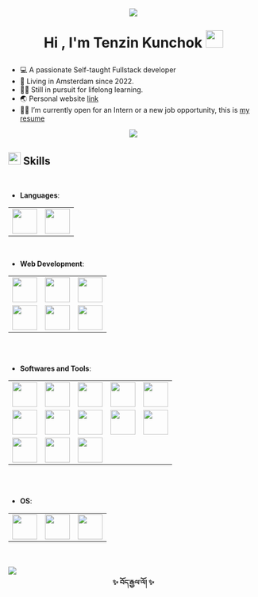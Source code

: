 <h1 align="center">
 
<img src = "https://github.com/Tenzijn/Tenzijn/assets/145247192/b2ae6fc9-43e9-4995-a0f0-709657d1f532" >

<b>Hi , I'm Tenzin Kunchok </b><img src="https://media.giphy.com/media/hvRJCLFzcasrR4ia7z/giphy.gif" width="35">

</h1>

- 💻 A passionate Self-taught Fullstack developer
- 📍 Living in Amsterdam since 2022.
- 👨‍🎓 Still in pursuit for lifelong learning.
- 🌏 Personal website [link](https://www.tenzin.tibet.dev)
- 🧑‍💻 I’m currently open for an Intern or a new job opportunity, this is [my resume](https://tibet.dev)

<p align='center'>
  <img src = "https://github.com/Tenzijn/Tenzijn/assets/145247192/5a5c5ec3-1b93-4d2f-926c-e6d38f3fd0ea" > 
</p>

## <img src="https://media2.giphy.com/media/QssGEmpkyEOhBCb7e1/giphy.gif?cid=ecf05e47a0n3gi1bfqntqmob8g9aid1oyj2wr3ds3mg700bl&rid=giphy.gif" width ="25"><b> Skills</b>

<br>

<p align="center">

- **Languages**:
 <table>
    <tr>
      <td>
        <img src='https://github.com/Tenzijn/Tenzijn/assets/145247192/2a5ab453-4759-4f89-80dc-e3526a86e055' width='50px'>
      </td>
      <td>
        <img src='https://github.com/Tenzijn/Tenzijn/assets/145247192/23367465-a7d8-4228-a47f-7aa4f2acf7ed' width='50px'>
      </td>
    </tr>
  </table>
<br>

- **Web Development**:
 <table>
      <tr>
      <td>
      <img src='https://github.com/Tenzijn/Tenzijn/assets/145247192/cdb6db5d-26ca-46ac-bfcc-42a1db7985d3' width='50px'>
      </td>
      <td>
      <img src='https://github.com/Tenzijn/Tenzijn/assets/145247192/8b872d1f-afc3-47b1-9fca-09edb2562cac' width='50px'>
      </td>
      <td>
      <img src='https://github.com/Tenzijn/Tenzijn/assets/145247192/e2365424-8a67-4960-bf0c-b7b2d269b2e0' width='50px'>
      </td>
      </tr>
      <tr>
      <td>
      <img src='https://github.com/Tenzijn/Tenzijn/assets/145247192/23367465-a7d8-4228-a47f-7aa4f2acf7ed' width='50px'>
      </td>
      <td>

  <img src='https://github.com/Tenzijn/Tenzijn/assets/145247192/64d4e3e5-b6e4-4fa2-b3b8-9405b1a67bd5' width='50px'>
      </td>
      <td>
         
  <img src='https://github.com/Tenzijn/Tenzijn/assets/145247192/f47ef1d9-0ee7-4e3b-a3d1-4a702ea63f77' width='50px'>
      </td>
      </tr>

 </table>

<br>

<br>

- **Softwares and Tools**:
<table>
<tr>
  <td>
  <img src='https://github.com/Tenzijn/Tenzijn/assets/145247192/e5901d4e-c621-4fcd-9442-b5df3e52d75b' width='50px'>
  </td>
  <td>
  <img src='https://github.com/Tenzijn/Tenzijn/assets/145247192/8e9040c3-5509-43a9-a16b-4c8c4078fdb7' width='50px'>
  </td>
  <td>
  <img src='https://github.com/Tenzijn/Tenzijn/assets/145247192/b4f25458-583c-49f8-9bc7-04513db9a4a2' width='50px'>
  </td>
  <td>
  <img src='https://github.com/Tenzijn/Tenzijn/assets/145247192/b4ede178-36c6-41fb-8dbb-847007948239' width='50px'>
  </td>
  <td>
  <img src='https://github.com/Tenzijn/Tenzijn/assets/145247192/ce4ee82b-9631-43b6-98f1-cf5b7df06e41' width='50px'>
  </td>
</tr>
<tr>
  <td>
  <img src='https://github.com/Tenzijn/Tenzijn/assets/145247192/5a167636-f33a-4bc7-ac7b-fbdd3102993f' width='50px'>
  </td>
  <td>
  <img src='https://github.com/Tenzijn/Tenzijn/assets/145247192/6137fd37-ad5d-4964-8c5f-fd1909ac54bf' width='50px'>
  </td>
  <td>
  <img src='https://github.com/Tenzijn/Tenzijn/assets/145247192/9e2711d5-42e4-4db1-8532-f8327dcf4a4c' width='50px'>
  </td>
  <td>
  <img src='https://github.com/Tenzijn/Tenzijn/assets/145247192/d44fd837-fa60-427a-9657-3057a761df09' width='50px'>
  </td>
  <td>
  <img src='https://github.com/Tenzijn/Tenzijn/assets/145247192/915c5a86-2afa-4918-af45-89a6702121d8' width='50px'>
  </td>

</tr>
  <td>
  <img src='https://github.com/Tenzijn/Tenzijn/assets/145247192/3e28e57e-b697-4ffa-99a7-9b3a7d554a2f' width='50px'>
  </td>
  <td>
  <img src='https://github.com/Tenzijn/Tenzijn/assets/145247192/153f5189-df95-41ef-b27b-cfd440b5f4b9' width='50px'>
  </td>
  <td>
  <img src='https://github.com/Tenzijn/Tenzijn/assets/145247192/83fdf03f-a9db-4eb7-a237-5e13800dc52b' width='50px'>
  </td>
<tr>
</tr>
</table>
  </td>
  
</tr>
</table>

<br>

<br>

- **OS**:
<table>
<tr>
<td>
  <img src='https://github.com/Tenzijn/Tenzijn/assets/145247192/89037715-dc92-4273-b636-a43081cabfa2' width='50px'>
</td>
<td>
  <img src='https://github.com/Tenzijn/Tenzijn/assets/145247192/34f85dcd-30ee-4489-ab83-e68395d7f04d' width='50px'>
</td>
<td>
  <img src='https://github.com/Tenzijn/Tenzijn/assets/145247192/af98d730-99a7-40e6-8120-5317ceee2c38' width='50px'>
</td>
</tr>
</table>

<br>
<br>
   <img src="https://user-images.githubusercontent.com/73097560/115834477-dbab4500-a447-11eb-908a-139a6edaec5c.gif">
<br>

<div align = 'center'>
<b>✨ བོད་རྒྱལ་ལོ། ✨</b>
</div>
<br>
<br>
<!---
Tenzijn/Tenzijn is a ✨ special ✨ repository because its `README.md` (this file) appears on your GitHub profile.
You can click the Preview link to take a look at your changes.
--->
